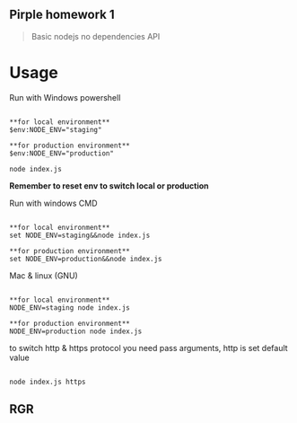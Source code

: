 ## Pirple homework 1

> Basic nodejs no dependencies API

# Usage

Run with Windows powershell

```

**for local environment**
$env:NODE_ENV="staging"

**for production environment**
$env:NODE_ENV="production"

node index.js

```
__Remember to reset env to switch local or production__

Run with windows CMD

```

**for local environment**
set NODE_ENV=staging&&node index.js

**for production environment**
set NODE_ENV=production&&node index.js

```

Mac & linux (GNU)

````

**for local environment**
NODE_ENV=staging node index.js

**for production environment**
NODE_ENV=production node index.js

````

to switch http & https protocol you need
pass arguments, http is set default value

````

node index.js https

````

## RGR